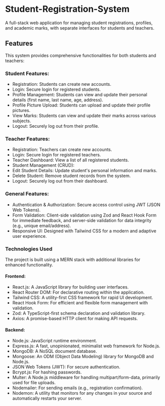 # Student-Registration-System

A full-stack web application for managing student registrations, profiles, and academic marks, with separate interfaces for students and teachers.

## Features
This system provides comprehensive functionalities for both students and teachers:
### Student Features:
- Registration: Students can create new accounts.
- Login: Secure login for registered students.
- Profile Management: Students can view and update their personal details (first name, last name, age, address).
- Profile Picture Upload: Students can upload and update their profile pictures.
- View Marks: Students can view and update their marks across various subjects.
- Logout: Securely log out from their profile.
### Teacher Features:
- Registration: Teachers can create new accounts.
- Login: Secure login for registered teachers.
- Teacher Dashboard: View a list of all registered students.
- Student Management (CRUD):
- Edit Student Details: Update student's personal information and marks.
- Delete Student: Remove student records from the system.
- Logout: Securely log out from their dashboard.

### General Features:
- Authentication & Authorization: Secure access control using JWT (JSON Web Tokens).
- Form Validation: Client-side validation using Zod and React Hook Form for immediate feedback, and server-side validation for data integrity (e.g., unique email/address).
- Responsive UI: Designed with Tailwind CSS for a modern and adaptive user experience.

### Technologies Used
The project is built using a MERN stack with additional libraries for enhanced functionality.
#### Frontend:
- React.js: A JavaScript library for building user interfaces.
- React Router DOM: For declarative routing within the application.
- Tailwind CSS: A utility-first CSS framework for rapid UI development.
- React Hook Form: For efficient and flexible form management with validation.
- Zod: A TypeScript-first schema declaration and validation library.
- Axios: A promise-based HTTP client for making API requests.
#### Backend:
- Node.js: JavaScript runtime environment.
- Express.js: A fast, unopinionated, minimalist web framework for Node.js.
- MongoDB: A NoSQL document database.
- Mongoose: An ODM (Object Data Modeling) library for MongoDB and Node.js.
- JSON Web Tokens (JWT): For secure authentication.
- Bcrypt.js: For hashing passwords.
- Multer: A Node.js middleware for handling multipart/form-data, primarily used for file uploads.
- Nodemailer: For sending emails (e.g., registration confirmation).
- Nodemon: A utility that monitors for any changes in your source and automatically restarts your server.
